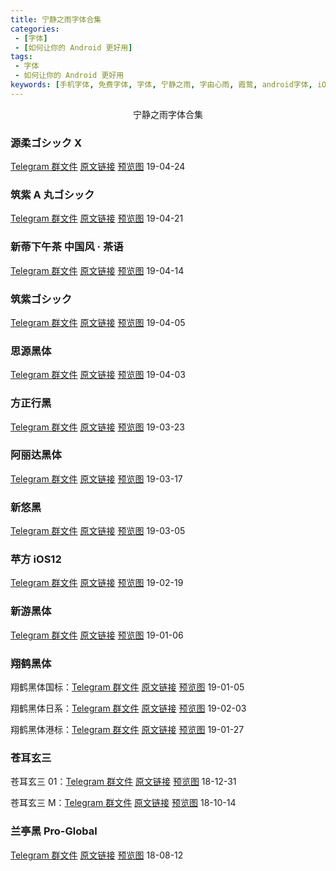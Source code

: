 ```yaml
---
title: 宁静之雨字体合集
categories:
 - [字体]
 - [如何让你的 Android 更好用]
tags:
 - 字体
 - 如何让你的 Android 更好用
keywords: [手机字体, 免费字体, 字体, 宁静之雨, 字由心雨, 霞鹜, android字体, iOS字体, 苹果字体]
---
```


<center>宁静之雨字体合集</center>

<!-- more -->

<!--
###

[Telegram 群文件]()&nbsp;[原文链接]()&nbsp;[预览图](/style)
-->

### 源柔ゴシック X

[Telegram 群文件](https://t.me/fontclub/1636)&nbsp;[原文链接](https://mp.weixin.qq.com/s/rHImn6Zr6VsjnhCcnQKdNw)&nbsp;[预览图](https://blog-1253491707.piccd.myqcloud.com/imgs/20190426220916.jpg/style) 19-04-24

### 筑紫 A 丸ゴシック

[Telegram 群文件](https://t.me/fontclub/1643)&nbsp;[原文链接](https://mp.weixin.qq.com/s/0vPkuNVHlEI4znR69jyRNA)&nbsp;[预览图](https://blog-1253491707.piccd.myqcloud.com/imgs/20190426221107.jpg/style) 19-04-21

### 新蒂下午茶 中国风 · 茶语

[Telegram 群文件](https://t.me/fontclub/1631)&nbsp;[原文链接](https://mp.weixin.qq.com/s/7biOQdH9ZBklkhV1vzzGTA)&nbsp;[预览图](https://blog-1253491707.piccd.myqcloud.com/imgs/20190409203256.jpg/style) 19-04-14

### 筑紫ゴシック

[Telegram 群文件](https://t.me/fontclub/1526)&nbsp;[原文链接](https://mp.weixin.qq.com/s/gstDT6Iv-WAakjLj_MRGzw)&nbsp;[预览图](https://blog-1253491707.piccd.myqcloud.com/imgs/20190405191551.jpg/style) 19-04-05

### 思源黑体

[Telegram 群文件](https://t.me/fontclub/1522)&nbsp;[原文链接](https://mp.weixin.qq.com/s/sEmB8vbCFww6SDBDvcxIGQ)&nbsp;[预览图](https://blog-1253491707.piccd.myqcloud.com/imgs/20190405184255.jpg/style) 19-04-03

### 方正行黑

[Telegram 群文件](https://t.me/fontclub/1434)&nbsp;[原文链接](https://mp.weixin.qq.com/s/Gr-aUC7hJ4EZNbaZLSyeYA)&nbsp;[预览图](https://blog-1253491707.piccd.myqcloud.com/imgs/20190324221051.jpg/style) 19-03-23

### 阿丽达黑体

[Telegram 群文件](https://t.me/fontclub/1284)&nbsp;[原文链接](https://mp.weixin.qq.com/s/J5iFOIznX3R0vCEGDpUihg)&nbsp;[预览图](https://blog-1253491707.piccd.myqcloud.com/imgs/20190324220455.jpg/style) 19-03-17

### 新悠黑

[Telegram 群文件](https://t.me/fontclub/1199)&nbsp;[原文链接](https://mp.weixin.qq.com/s/nc9tSpGbEUggmDctHOP0nQ)&nbsp;[预览图](https://blog-1253491707.piccd.myqcloud.com/imgs/20190324215438.jpg/style) 19-03-05

### 苹方 iOS12

[Telegram 群文件](https://t.me/fontclub/986)&nbsp;[原文链接](https://mp.weixin.qq.com/s/cOIANwpV4-liAow4CUip8A)&nbsp;[预览图](https://blog-1253491707.piccd.myqcloud.com/imgs/20190324214243.jpg/style) 19-02-19

### 新游黑体

[Telegram 群文件](https://t.me/fontclub/1060)&nbsp;[原文链接](https://mp.weixin.qq.com/s/lUt82VPd_MSi4skyKzGiXQ)&nbsp;[预览图](https://blog-1253491707.piccd.myqcloud.com/imgs/20190324214654.jpg/style) 19-01-06

### 翔鹤黑体

翔鹤黑体国标：[Telegram 群文件](https://t.me/fontclub/716)&nbsp;[原文链接](https://mp.weixin.qq.com/s/g1nisIoBPYi8YFqKeHglng)&nbsp;[预览图](https://blog-1253491707.piccd.myqcloud.com/imgs/20190323211954.jpg/style) 19-01-05

翔鹤黑体日系：[Telegram 群文件](https://t.me/fontclub/820)&nbsp;[原文链接](https://mp.weixin.qq.com/s/okD5sz9DZCBUBYhY_wHlBQ)&nbsp;[预览图](https://blog-1253491707.piccd.myqcloud.com/imgs/20190323213340.jpg/style) 19-02-03

翔鹤黑体港标：[Telegram 群文件](https://t.me/fontclub/825)&nbsp;[原文链接](https://mp.weixin.qq.com/s/Drdgk3gxlto9CdJMA9CuIw)&nbsp;[预览图](https://blog-1253491707.piccd.myqcloud.com/imgs/20190323213858.jpg/style) 19-01-27

### 苍耳玄三

苍耳玄三 01：[Telegram 群文件](https://t.me/fontclub/913)&nbsp;[原文链接](https://mp.weixin.qq.com/s/9CfHgNaDNld9wM9IJbzroA)&nbsp;[预览图](https://blog-1253491707.piccd.myqcloud.com/imgs/20190324213316.jpg/style) 18-12-31

苍耳玄三 M：[Telegram 群文件](https://t.me/fontclub/918)&nbsp;[原文链接](https://mp.weixin.qq.com/s/AHcMg1EdKeKmV6qMtCgRWA)&nbsp;[预览图](https://blog-1253491707.piccd.myqcloud.com/imgs/20190324213736.jpg/style) 18-10-14

### 兰亭黑 Pro-Global

[Telegram 群文件](https://t.me/fontclub/1072)&nbsp;[原文链接](https://mp.weixin.qq.com/s/vDQPV9sdHGAzKlRUm2Jhxw)&nbsp;[预览图](https://blog-1253491707.piccd.myqcloud.com/imgs/20190324215059.jpg/style) 18-08-12